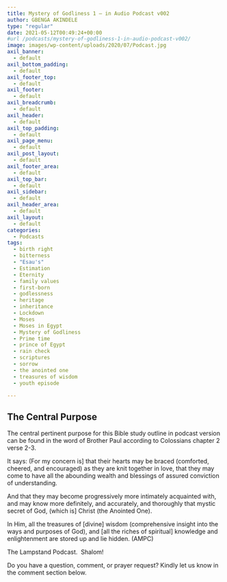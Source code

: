 ```yaml
---
title: Mystery of Godliness 1 – in Audio Podcast v002
author: GBENGA AKINDELE
type: "regular"
date: 2021-05-12T00:49:24+00:00
#url /podcasts/mystery-of-godliness-1-in-audio-podcast-v002/
image: images/wp-content/uploads/2020/07/Podcast.jpg
axil_banner:
  - default
axil_bottom_padding:
  - default
axil_footer_top:
  - default
axil_footer:
  - default
axil_breadcrumb:
  - default
axil_header:
  - default
axil_top_padding:
  - default
axil_page_menu:
  - default
axil_post_layout:
  - default
axil_footer_area:
  - default
axil_top_bar:
  - default
axil_sidebar:
  - default
axil_header_area:
  - default
axil_layout:
  - default
categories:
  - Podcasts
tags:
  - birth right
  - bitterness
  - "Esau's"
  - Estimation
  - Eternity
  - family values
  - first-born
  - godlessness
  - heritage
  - inheritance
  - Lockdown
  - Moses
  - Moses in Egypt
  - Mystery of Godliness
  - Prime time
  - prince of Egypt
  - rain check
  - scriptures
  - sorrow
  - the anointed one
  - treasures of wisdom
  - youth episode

---
```

## **The Central Purpose**

The central pertinent purpose for this Bible study outline in podcast version can be found in the word of Brother Paul according to Colossians chapter 2 verse 2-3.

It says: (For my concern is] that their hearts may be braced (comforted, cheered, and encouraged) as they are knit together in love, that they may come to have all the abounding wealth and blessings of assured conviction of understanding.

And that they may become progressively more intimately acquainted with, and may know more definitely, and accurately, and thoroughly that mystic secret of God, (which is] Christ (the Anointed One).

In Him, all the treasures of [divine] wisdom (comprehensive insight into the ways and purposes of God), and [all the riches of spiritual] knowledge and enlightenment are stored up and lie hidden. (AMPC)

The Lampstand Podcast.  Shalom!



Do you have a question, comment, or prayer request? Kindly let us know in the comment section below.